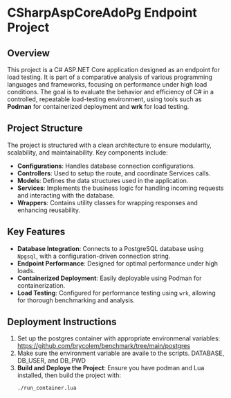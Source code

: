 # CSharpAspCoreAdoPg Endpoint Project

## Overview
This project is a C# ASP.NET Core application designed as an endpoint for load testing. It is part of a comparative analysis of various programming languages and frameworks, focusing on performance under high load conditions. The goal is to evaluate the behavior and efficiency of C# in a controlled, repeatable load-testing environment, using tools such as **Podman** for containerized deployment and **wrk** for load testing.

## Project Structure
The project is structured with a clean architecture to ensure modularity, scalability, and maintainability. Key components include:

- **Configurations**: Handles database connection configurations.
- **Controllers**: Used to setup the route, and coordinate Services calls.
- **Models**: Defines the data structures used in the application.
- **Services**: Implements the business logic for handling incoming requests and interacting with the database.
- **Wrappers**: Contains utility classes for wrapping responses and enhancing reusability.

## Key Features
- **Database Integration**: Connects to a PostgreSQL database using `Npgsql`, with a configuration-driven connection string.
- **Endpoint Performance**: Designed for optimal performance under high loads.
- **Containerized Deployment**: Easily deployable using Podman for containerization.
- **Load Testing**: Configured for performance testing using `wrk`, allowing for thorough benchmarking and analysis.

## Deployment Instructions
1. Set up the postgres container with appropriate environmenal variables: https://github.com/brycolem/benchmark/tree/main/postgres
2. Make sure the environment variable are availe to the scripts.  DATABASE, DB_USER, and DB_PWD
3. **Build and Deploye the Project**:
   Ensure you have podman and Lua installed, then build the project with:
   ```bash
   ./run_container.lua
